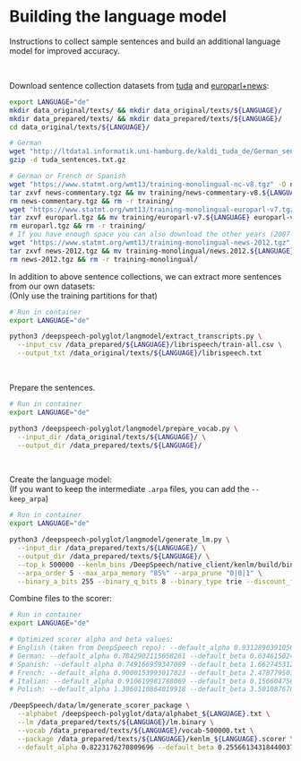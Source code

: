 # Building the language model

Instructions to collect sample sentences and build an additional language model for improved accuracy.

<br/>

Download sentence collection datasets from [tuda](http://ltdata1.informatik.uni-hamburg.de/kaldi_tuda_de/)
and [europarl+news](https://www.statmt.org/wmt13/translation-task.html):

```bash
export LANGUAGE="de"
mkdir data_original/texts/ && mkdir data_original/texts/${LANGUAGE}/
mkdir data_prepared/texts/ && mkdir data_prepared/texts/${LANGUAGE}/
cd data_original/texts/${LANGUAGE}/

# German
wget "http://ltdata1.informatik.uni-hamburg.de/kaldi_tuda_de/German_sentences_8mil_filtered_maryfied.txt.gz" -O tuda_sentences.txt.gz
gzip -d tuda_sentences.txt.gz

# German or French or Spanish
wget "https://www.statmt.org/wmt13/training-monolingual-nc-v8.tgz" -O news-commentary.tgz
tar zxvf news-commentary.tgz && mv training/news-commentary-v8.${LANGUAGE} news-commentary-v8.${LANGUAGE}
rm news-commentary.tgz && rm -r training/
wget "https://www.statmt.org/wmt13/training-monolingual-europarl-v7.tgz" -O europarl.tgz
tar zxvf europarl.tgz && mv training/europarl-v7.${LANGUAGE} europarl-v7.${LANGUAGE}
rm europarl.tgz && rm -r training/
# If you have enough space you can also download the other years (2007-2011)
wget "https://www.statmt.org/wmt13/training-monolingual-news-2012.tgz" -O news-2012.tgz
tar zxvf news-2012.tgz && mv training-monolingual/news.2012.${LANGUAGE}.shuffled news.2012.${LANGUAGE}
rm news-2012.tgz && rm -r training-monolingual/
```

In addition to above sentence collections, we can extract more sentences from our own datasets: \
(Only use the training partitions for that)

```bash
# Run in container
export LANGUAGE="de"

python3 /deepspeech-polyglot/langmodel/extract_transcripts.py \
  --input_csv /data_prepared/${LANGUAGE}/librispeech/train-all.csv \
  --output_txt /data_original/texts/${LANGUAGE}/librispeech.txt
```

<br/>

Prepare the sentences.

```bash
# Run in container
export LANGUAGE="de"

python3 /deepspeech-polyglot/langmodel/prepare_vocab.py \
  --input_dir /data_original/texts/${LANGUAGE}/ \
  --output_dir /data_prepared/texts/${LANGUAGE}/
```

<br/>

Create the language model: \
(If you want to keep the intermediate `.arpa` files, you can add the `--keep_arpa`)

```bash
# Run in container
export LANGUAGE="de"

python3 /deepspeech-polyglot/langmodel/generate_lm.py \
  --input_dir /data_prepared/texts/${LANGUAGE}/ \
  --output_dir /data_prepared/texts/${LANGUAGE}/ \
  --top_k 500000 --kenlm_bins /DeepSpeech/native_client/kenlm/build/bin/ \
  --arpa_order 5 --max_arpa_memory "85%" --arpa_prune "0|0|1" \
  --binary_a_bits 255 --binary_q_bits 8 --binary_type trie --discount_fallback
```

Combine files to the scorer:

```bash
# Run in container
export LANGUAGE="de"

# Optimized scorer alpha and beta values:
# English (taken from DeepSpeech repo): --default_alpha 0.931289039105002 --default_beta 1.1834137581510284
# German: --default_alpha 0.7842902115058261 --default_beta 0.6346150241906542
# Spanish: --default_alpha 0.749166959347089 --default_beta 1.6627453128820517
# French: --default_alpha 0.9000153993017823 --default_beta 2.478779501401466
# Italian: --default_alpha 0.910619981788069 --default_beta 0.15660475671195578
# Polish: --default_alpha 1.3060110864019918 --default_beta 3.5010876706821334

/DeepSpeech/data/lm/generate_scorer_package \
  --alphabet /deepspeech-polyglot/data/alphabet_${LANGUAGE}.txt \
  --lm /data_prepared/texts/${LANGUAGE}/lm.binary \
  --vocab /data_prepared/texts/${LANGUAGE}/vocab-500000.txt \
  --package /data_prepared/texts/${LANGUAGE}/kenlm_${LANGUAGE}.scorer \
  --default_alpha 0.8223176270809696 --default_beta 0.25566134318440037
```
